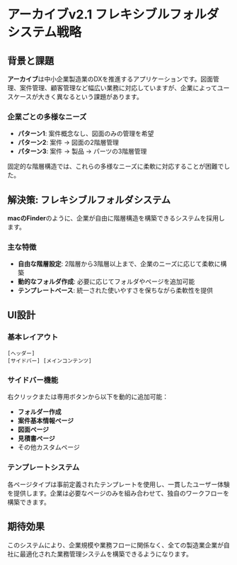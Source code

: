 # アーカイブv2.1 フレキシブルフォルダシステム戦略

## 背景と課題

**アーカイブ**は中小企業製造業のDXを推進するアプリケーションです。図面管理、案件管理、顧客管理など幅広い業務に対応していますが、企業によってユースケースが大きく異なるという課題があります。

### 企業ごとの多様なニーズ

- **パターン1**: 案件概念なし、図面のみの管理を希望
- **パターン2**: 案件 → 図面の2階層管理
- **パターン3**: 案件 → 製品 → パーツの3階層管理

固定的な階層構造では、これらの多様なニーズに柔軟に対応することが困難でした。

## 解決策: フレキシブルフォルダシステム

**macのFinder**のように、企業が自由に階層構造を構築できるシステムを採用します。

### 主な特徴

- **自由な階層設定**: 2階層から3階層以上まで、企業のニーズに応じて柔軟に構築
- **動的なフォルダ作成**: 必要に応じてフォルダやページを追加可能
- **テンプレートベース**: 統一された使いやすさを保ちながら柔軟性を提供

## UI設計

### 基本レイアウト

```
[ヘッダー]
[サイドバー] [メインコンテンツ]
```

### サイドバー機能

右クリックまたは専用ボタンから以下を動的に追加可能：

- **フォルダー作成**
- **案件基本情報ページ**
- **図面ページ**
- **見積書ページ**
- その他カスタムページ

### テンプレートシステム

各ページタイプは事前定義されたテンプレートを使用し、一貫したユーザー体験を提供します。企業は必要なページのみを組み合わせて、独自のワークフローを構築できます。

## 期待効果

このシステムにより、企業規模や業務フローに関係なく、全ての製造業企業が自社に最適化された業務管理システムを構築できるようになります。
